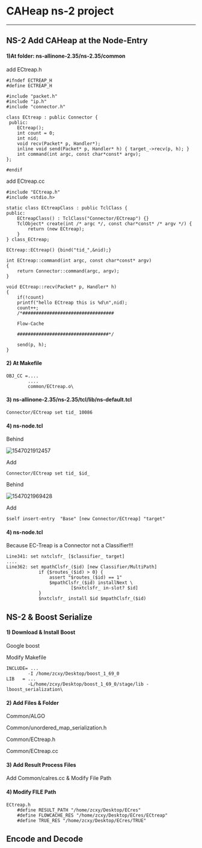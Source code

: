# CAHeap ns-2 project
***
## NS-2 Add CAHeap at the Node-Entry
#### 1)At folder: ns-allinone-2.35/ns-2.35/common

add ECtreap.h

```
#ifndef ECTREAP_H
#define ECTREAP_H

#include "packet.h"
#include "ip.h"
#include "connector.h"

class ECtreap : public Connector {
 public:
	ECtreap();
	int count = 0;
	int nid;
	void recv(Packet* p, Handler*);
	inline void send(Packet* p, Handler* h) { target_->recv(p, h); }
	int command(int argc, const char*const* argv);
};

#endif
```

add ECtreap.cc

```
#include "ECtreap.h"
#include <stdio.h>

static class ECtreapClass : public TclClass {
public:
	ECtreapClass() : TclClass("Connector/ECtreap") {}
	TclObject* create(int /* argc */, const char*const* /* argv */) {
		return (new ECtreap);
	}
} class_ECtreap;

ECtreap::ECtreap() {bind("tid_",&nid);}

int ECtreap::command(int argc, const char*const* argv)
{
	return Connector::command(argc, argv);
}

void ECtreap::recv(Packet* p, Handler* h)
{
    if(!count)
	printf("hello ECtreap this is %d\n",nid);
	count++;
	/*##################################
	
	Flow-Cache
	
	##################################*/
	
	send(p, h);
}
```

#### 2) At Makefile

```
OBJ_CC =....
		....
		common/ECtreap.o\
```

#### 3) ns-allinone-2.35/ns-2.35/tcl/lib/ns-default.tcl

```
Connector/ECtreap set tid_ 10086
```

#### 4) ns-node.tcl

Behind

![1547021912457](C:\Users\dkzcx\AppData\Roaming\Typora\typora-user-images\1547021912457.png)

Add

```
Connector/ECtreap set tid_ $id_
```

Behind

![1547021969428](C:\Users\dkzcx\AppData\Roaming\Typora\typora-user-images\1547021969428.png)

Add

```
$self insert-entry  "Base" [new Connector/ECtreap] "target"
```

#### 4) ns-node.tcl

Because EC-Treap is a Connector not a Classifier!!!

```
Line341: set nxtclsfr_ [$classifier_ target]
....
Line362: set mpathClsfr_($id) [new Classifier/MultiPath]
			if {$routes_($id) > 0} {
				assert "$routes_($id) == 1"
				$mpathClsfr_($id) installNext \
						[$nxtclsfr_ in-slot? $id]
			}
			$nxtclsfr_ install $id $mpathClsfr_($id)
```

## NS-2 & Boost Serialize

#### 1) Download & Install Boost

Google boost

Modify Makefile

```
INCLUDE= ...
		-I /home/zcxy/Desktop/boost_1_69_0 
LIB   = ...
		-L/home/zcxy/Desktop/boost_1_69_0/stage/lib -lboost_serialization\
```

#### 2) Add Files & Folder

Common/ALGO

Common/unordered_map_serialization.h

Common/ECtreap.h

Common/ECtreap.cc

#### 3) Add Result Process Files

Add Common/calres.cc & Modify File Path

#### 4) Modify FILE Path

```
ECtreap.h
	#define RESULT_PATH "/home/zcxy/Desktop/ECres"
	#define FLOWCACHE_RES "/home/zcxy/Desktop/ECres/ECtreap"
	#define TRUE_RES "/home/zcxy/Desktop/ECres/TRUE"
```

## Encode and Decode